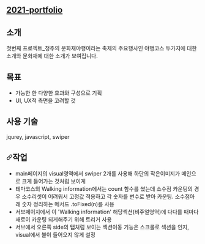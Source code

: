 <article class="markdown-body entry-content container-lg" itemprop="text">
	<h1 tabindex="-1" dir="auto">
		<a href="https://dnthqhey.github.io/dntnitys/A/index2.html" target="_blank" title="새창" rel="noopener noreferrer"id=">
		<svg class="octicon octicon-link" viewBox="0 0 16 16" version="1.1" width="16" height="16" aria-hidden="true">
			<path d="m7.775 3.275 1.25-1.25a3.5 3.5 0 1 1 4.95 4.95l-2.5 2.5a3.5 3.5 0 0 1-4.95 0 .751.751 0 0 1 .018-1.042.751.751 0 0 1 1.042-.018 1.998 1.998 0 0 0 2.83 0l2.5-2.5a2.002 2.002 0 0 0-2.83-2.83l-1.25 1.25a.751.751 0 0 1-1.042-.018.751.751 0 0 1-.018-1.042Zm-4.69 9.64a1.998 1.998 0 0 0 2.83 0l1.25-1.25a.751.751 0 0 1 1.042.018.751.751 0 0 1 .018 1.042l-1.25 1.25a3.5 3.5 0 1 1-4.95-4.95l2.5-2.5a3.5 3.5 0 0 1 4.95 0 .751.751 0 0 1-.018 1.042.751.751 0 0 1-1.042.018 1.998 1.998 0 0 0-2.83 0l-2.5 2.5a1.998 1.998 0 0 0 0 2.83Z"></path>
		</svg>
	2021-portfolio</a>
	</h1>
	<h2>소개</h2>
<p>
	첫번째 프로젝트_청주의 문화재야행이라는 축제의 주요행사인 야행코스 두가지에 대한 소개와
	문화재에 대한 소개가 보여집니다.
</p>
<h2>목표</h2>
<ul dir="auto">
<li>가능한 한 다양한 효과와 구성으로 기획</li>
<li>UI, UX적 측면을 고려할 것</li>
</ul>
<h2>사용 기술</h2>
<p dir="auto">jqurey, javascript, swiper</p>
<h2 tabindex="-1" dir="auto"><a id="user-content-작업" class="anchor" aria-hidden="true" href="#작업"><svg class="octicon octicon-link" viewBox="0 0 16 16" version="1.1" width="16" height="16" aria-hidden="true"><path d="m7.775 3.275 1.25-1.25a3.5 3.5 0 1 1 4.95 4.95l-2.5 2.5a3.5 3.5 0 0 1-4.95 0 .751.751 0 0 1 .018-1.042.751.751 0 0 1 1.042-.018 1.998 1.998 0 0 0 2.83 0l2.5-2.5a2.002 2.002 0 0 0-2.83-2.83l-1.25 1.25a.751.751 0 0 1-1.042-.018.751.751 0 0 1-.018-1.042Zm-4.69 9.64a1.998 1.998 0 0 0 2.83 0l1.25-1.25a.751.751 0 0 1 1.042.018.751.751 0 0 1 .018 1.042l-1.25 1.25a3.5 3.5 0 1 1-4.95-4.95l2.5-2.5a3.5 3.5 0 0 1 4.95 0 .751.751 0 0 1-.018 1.042.751.751 0 0 1-1.042.018 1.998 1.998 0 0 0-2.83 0l-2.5 2.5a1.998 1.998 0 0 0 0 2.83Z"></path></svg></a>작업</h2>
<ul dir="auto">
<li>main페이지의 visual영역에서 swiper 2개를 사용해 하단의 작은이미지가 메인으로 크게 들어가는 것처럼 보이게</li>
<li>테마코스의 Walking information에서는 count 함수를 썼는데 소수점 카운팅의 경우 소수리셋이 어려워서 고정값 적용하고 각 숫자를 변수로 받아 카운팅.
	소수점아래 숫자 정리하는 메서드 .toFixed(n)를 사용</li>
<li>서브페이지에서 이 'Walking information' 해당섹션(비주얼영역)에 다다를 때마다 새로이 카운팅 되게해주기 위해
	트리거 사용</li>
<li>서브에서 오른쪽 side의 탭처럼 보이는 섹션이동 기능은 스크롤로 섹션을 인지, visual에서 불이 들어오지 않게 설정</li>
</ul>

</article>
